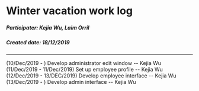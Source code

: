 # Winter vacation work log

##### Participater: Kejia Wu, Laim Orril
##### Created date: 18/12/2019
----

(10/Dec/2019 - ) Develop administrator edit window -- Kejia Wu
(11/Dec/2019 - 11/Dec/2019) Set up employee profile --  Kejia Wu
(12/Dec/2019 - 13/DEC/2019) Develop employee interface -- Kejia Wu
(13/Dec/2019 - ) Develop admin interface -- Kejia Wu